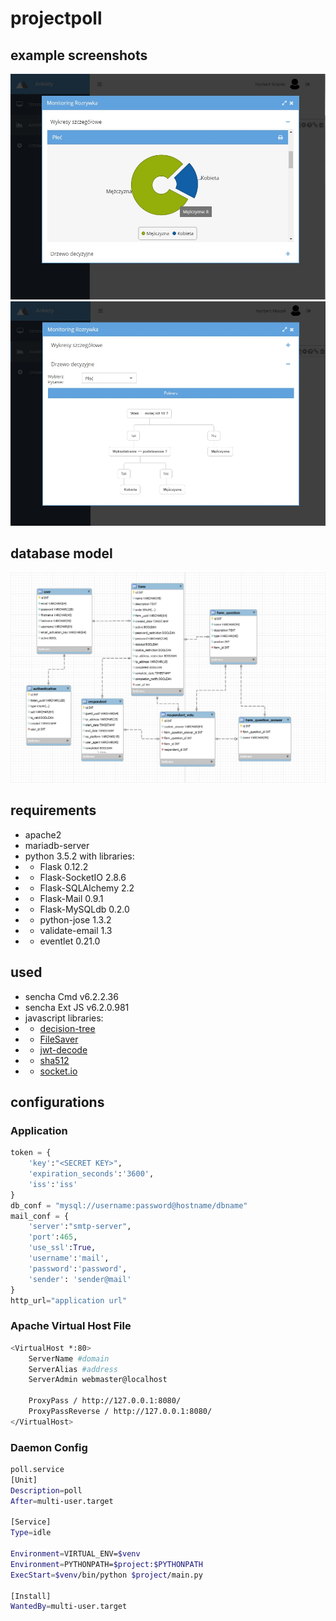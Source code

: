 # projectpoll

## example screenshots
![charts](https://raw.githubusercontent.com/norbeq/projectpoll/master/docs/screenshots/exampleChart.jpg)
![decision tree](https://raw.githubusercontent.com/norbeq/projectpoll/master/docs/screenshots/exampleDecisionTree.jpg)

## database model
![Database model](https://raw.githubusercontent.com/norbeq/projectpoll/master/docs/database_scheme.png)

## requirements
- apache2
- mariadb-server
- python 3.5.2 with libraries:
- - Flask 0.12.2
- - Flask-SocketIO 2.8.6
- - Flask-SQLAlchemy 2.2
- - Flask-Mail 0.9.1
- - Flask-MySQLdb 0.2.0
- - python-jose 1.3.2
- - validate-email 1.3
- - eventlet 0.21.0

## used
- sencha Cmd v6.2.2.36
- sencha Ext JS v6.2.0.981
- javascript libraries:
- - [decision-tree](https://github.com/lagodiuk/decision-tree-js)
- - [FileSaver](https://github.com/eligrey/FileSaver.js/)
- - [jwt-decode](https://github.com/auth0/jwt-decode)
- - [sha512](https://github.com/emn178/js-sha512)
- - [socket.io](https://cdnjs.com/libraries/socket.io)

## configurations
### Application
```python
token = {
    'key':"<SECRET KEY>",
    'expiration_seconds':'3600',
    'iss':'iss'
}
db_conf = "mysql://username:password@hostname/dbname"
mail_conf = {
    'server':"smtp-server",
    'port':465,
    'use_ssl':True,
    'username':'mail',
    'password':'password',
    'sender': 'sender@mail'
}
http_url="application url"
```
### Apache Virtual Host File
```sh
<VirtualHost *:80>
	ServerName #domain
    ServerAlias #address
    ServerAdmin webmaster@localhost

    ProxyPass / http://127.0.0.1:8080/
    ProxyPassReverse / http://127.0.0.1:8080/
</VirtualHost>
```
### Daemon Config
```sh
poll.service
[Unit]
Description=poll
After=multi-user.target

[Service]
Type=idle

Environment=VIRTUAL_ENV=$venv
Environment=PYTHONPATH=$project:$PYTHONPATH
ExecStart=$venv/bin/python $project/main.py

[Install]
WantedBy=multi-user.target
```
